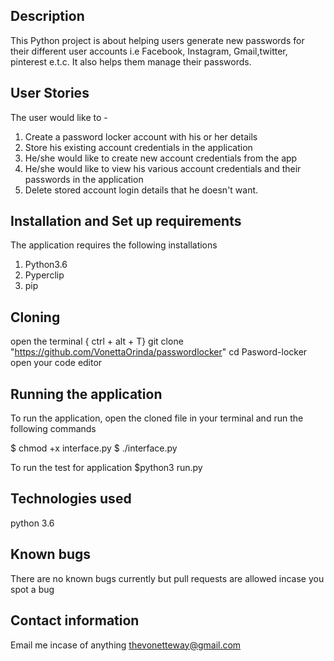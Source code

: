 ## Description
This Python project is about helping users generate new passwords for their different user accounts i.e Facebook, Instagram, Gmail,twitter, pinterest e.t.c. It also helps them manage their passwords.

## User Stories
The user would like to -
1. Create a password locker account with his or her details
2. Store his existing account credentials in the application
3. He/she would like to create new account credentials from the app
4. He/she would like to view his various account credentials and their passwords in the application
5. Delete stored account login details that he doesn't want.

## Installation and Set up requirements
The application requires the following installations
1. Python3.6
2. Pyperclip
3. pip

## Cloning

open the terminal { ctrl + alt + T}
git clone "https://github.com/VonettaOrinda/passwordlocker"
cd Pasword-locker
open your code editor 

## Running the application
To run the application, open the cloned file in your terminal and run the following commands

$ chmod +x interface.py
        $ ./interface.py

  To run the test for application 
  $python3 run.py   

## Technologies used
 python 3.6

 ## Known bugs
 There are no known bugs currently but pull requests are allowed incase you spot a bug

## Contact information
 Email me incase of anything thevonetteway@gmail.com

